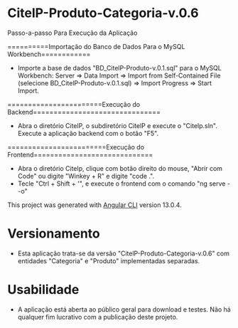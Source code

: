 # CitelP-Produto-Categoria-v.0.6

Passo-a-passo Para Execução da Aplicação

==========Importação do Banco de Dados Para o MySQL Workbench============

- Importe a base de dados "BD_CitelP-Produto-v.0.1.sql" para o MySQL Workbench: Server => Data Import => Import from Self-Contained File (selecione BD_CitelP-Produto-v.0.1.sql) => Import Progress => Start Import.

=======================Execução do Backend===============================

- Abra o diretório CitelP, o subdiretório CitelP e execute o "Citelp.sln". Execute a aplicação backend com o botão "F5".


========================Execução do Frontend=============================

- Abra o diretório Citelp, clique com botão direito do mouse, "Abrir com Code" ou digite "Winkey + R" e digite "code .".
- Tecle "Ctrl + Shift + '", e execute o frontend com o comando "ng serve --o"

This project was generated with [Angular CLI](https://github.com/angular/angular-cli) version 13.0.4.


# Versionamento

- Esta aplicação trata-se da versão "CitelP-Produto-Categoria-v.0.6" com entidades "Categoria" e "Produto" implementadas separadas.

# Usabilidade 

- A aplicação está aberta ao público geral para download e testes. Não há qualquer fim lucrativo com a publicação deste  projeto.



